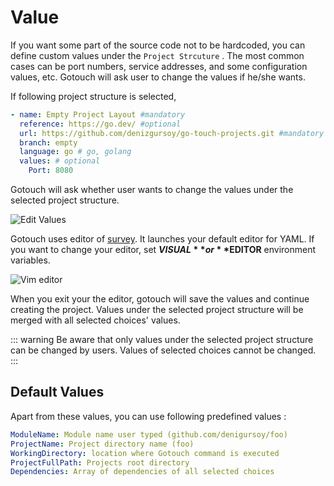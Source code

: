 # Value

If you want some part of the source code not to be hardcoded, you can define custom values under the `Project Strcuture`
. The most common cases can be port numbers, service addresses, and some configuration values, etc. Gotouch will ask
user to change the values if he/she wants.

If following project structure is selected,

```yaml
- name: Empty Project Layout #mandatory 
  reference: https://go.dev/ #optional  
  url: https://github.com/denizgursoy/go-touch-projects.git #mandatory 
  branch: empty
  language: go # go, golang 
  values: # optional
    Port: 8080
```

Gotouch will ask whether user wants to change the values under the selected project structure.

![Edit Values](@images/edit-values.png)

Gotouch uses editor of [survey](https://github.com/go-survey/survey#editor). It launches your default editor for YAML.
If you want to change your editor, set **$VISUAL** or **$EDITOR** environment variables.

![Vim editor](@images/vim-editor.png)

When you exit your the editor, gotouch will save the values and continue creating the project. Values under the selected
project structure will be merged with all selected choices' values.

::: warning
Be aware that only values under the selected project structure can be changed by users. Values of selected choices cannot be changed.
:::

## Default Values

Apart from these values, you can use following predefined values :

```yaml
ModuleName: Module name user typed (github.com/denigursoy/foo)
ProjectName: Project directory name (foo)
WorkingDirectory: location where Gotouch command is executed
ProjectFullPath: Projects root directory
Dependencies: Array of dependencies of all selected choices
```